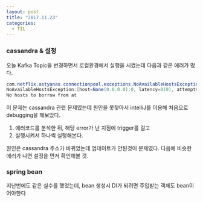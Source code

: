 ```yaml
---
layout: post
title: "2017.11.23"
categories:
  - TIL
---
```

### cassandra & 설정
오늘 Kafka Topic을 변경하면서 로컬환경에서 실행을 시켰는데 다음과 같은 에러가 떴다.
```java
com.netflix.astyanax.connectionpool.exceptions.NoAvailableHostsException:
NoAvailableHostsException:[host=None(0.0.0.0):0, latency=0(0), attempts=0]
No hosts to borrow from at
```
이 문제는 cassandra 관련 문제였는데 원인을 못찾아서 intelliJ를 이용해 처음으로 debugging을 해보았다.



1) 에러코드를 분석한 뒤, 해당 error가 난 지점에 trigger를 걸고
2) 실행시켜서 하나씩 실행해본다.

원인은 cassandra 주소가 바뀌었는데 업데이트가 안된것이 문제였다.
다음에 비슷한 에러가 나면 설정을 먼저 확인해볼 것.

### spring bean
지난번에도 같은 실수를 했었는데, bean 생성시 DI가 되려면 주입받는 객체도 bean이어야한다
